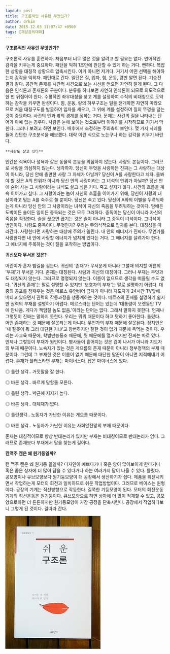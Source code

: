```yaml
---
layout: post
title: 구조론적인 사유란 무엇인가?
author: drkim
date: 2015-12-03 11:07:47 +0900
tags: [깨달음의대화]
---
```

**구조론적인 사유란 무엇인가?**

  


구조론적 사유를 훈련하자. 처음부터 너무 많은 것을 알려고 할 필요는 없다. 언어적인 감각을 키우는게 중요하다. 패턴을 익혀 1초만에 판단할 수 있게 하는 거다. 뻔하다. 복잡한 상황을 대칭적 상황으로 압축시킨다. 이거 아니면 저거다. 거기서 어떤 선택을 해야하는지 감각을 익히자. 패턴대로 간다. 일단은 질, 입자, 힘, 운동, 량만 알면 된다. 기승전결과 같다. 공간적 존재를 시간적 사건으로 보는 시선을 얻으면 자연히 알게 된다. 그 다음은 인식론과 존재론의 구분이다. 분류를 하다보면 자연히 인식론이 되므로 의도적으로 한 번 뒤집어야 한다. 수평적인 좌우대칭을 찾고 계를 설정하여 수직의 비대칭으로 도약하는 감각을 키우면 완성이다. 힘, 운동, 량의 하부구조는 일을 전개하면 자연히 따라오므로 처음 대칭구도를 발굴하여 입자를 세우고, 그 위에 계를 설정하여 질의 뚜껑을 덮는 것이 중요하다. 사건의 안과 밖의 경계를 정하는 거다. 문제는 사건의 질을 나타내는 단어가 아예 없는 경우다. 사람은 눈에 보이는 것으로부터 이야기를 시작하므로 거기서 막힌다. 그러나 보려고 하면 보인다. 배후에서 조정하는 주최측이 보인다. 몇 가지 사례를 들어 간단한 구조분석을 해보겠다. 대략 이런 식으로 노는구나 하는 감각을 키우기 바란다.

  


   
 

    **사랑도 살고 싶다**

  


인간은 식욕이나 성욕과 같은 동물적 본능을 의심하지 않는다. 사랑도 본능이다. 그러므로 사랑을 의심하지 않는다. 생각하자. 당신이 무엇을 사랑하든 진짜는 그 사랑하는 대상이 아니라, 당신 안에 충만한 사랑 그 자체가 아닐까? 당신이 A를 사랑한다고 치자. 돌봐야 할 것은 A의 안위가 아니라 당신 안의 사랑이라는 그 녀석의 안위가 아닐까? 당신 안에 숨어 사는 그 사랑이라는 녀석도 살고 싶은 거다. 죽고 싶지가 않다. 사건의 흐름을 계속 이어가고 싶다. 그 사랑이라는 놈이 자신의 호흡을 이어가기 위해, 당신이 사랑의 대상이라고 믿는 A를 숙주로 쓸 뿐이다. 당신은 속고 있다. 당신이 A와의 이별을 두려워하는게 아니라 당신 안의 그 사랑이라는 녀석이 자신의 죽음을 두려워하는 것이다. 담배든 도박이든 술이든 일이든 중독되는 것은 모두 그러하다. 중독이는 당신이 아니라 자신의 죽음을 걱정한다. 술을 끊으면 끊기는 것은 술이 아니라 그 중독이 녀석이다. 그녀석이 범인이다. 사랑도 중독이다. 무엇인가? 우리는 무의식적으로 입자를 본다. 대칭성을 따라간다. 사랑한다면 사랑하는 대상에 주의가 쏠린다. 내 안의 에너지가 진짜다. 무언가를 사랑한다면 내 안에 사랑할 에너지가 넘치게 있다는 거다. 그 에너지를 살려가야 한다. 그 에너지에 주목하는 것이 질을 포착하는 방법이다. 

  


  


**귀신보다 무서운 것은?**

  


어린이가 혼자 밤길을 걷는다. 귀신의 '존재'가 무서운게 아니라 그럴때 의지할 어른의 '부재'가 무서운 거다. 존재는 대칭된다. 사람과 귀신의 대칭이다. 그러나 부재는 무엇과도 대칭되지 않는다. 그러므로 명명되지 않는다. 이름이 없으므로 생각을 떠올릴 수도 없다. '귀신의 존재'는 말로 설명할 수 있지만 '보호자의 부재'는 말로 설명하기 어렵다. 대중의 공포를 잠재우는 것은 메르스 유언비어 금지가 아니라 지도자가 24시간 TV앞에 버티고 있으면서 권력의 작동과정을 생중계하는 것이다. 메르스의 존재를 설명하기 쉽지만 권력의 부재를 설명하기 어렵다. 메르스라는 단어는 있는데 '대통령이 오랫동안 TV에 안나옴. 게다가 책임질 놈도 없음.'이라는 단어는 없다. 그래서 말하지 못한다. 언제나 그렇듯이 진짜는 말하지 못한다. 우리는 뭐뭐 때문이다 하고 탓하기 좋아한다. 틀렸다. 어떤 존재하는 것 때문에 잘못되는게 아니다. 무언가의 부재 때문에 잘못된다. 정치인은 '내 잘못이 뭐 그리 대단한 거냐'고 항변하지만 잘한 것이 없기 때문에 욕먹는 것이다. 우리는 사교육 때문에, 학벌만능풍조 때문에, 뭣 때문에를 열거하지만 진짜는 따로 있다. 언제나 그렇듯이 부재가 원인이다. 병사들이 흩어지는 것은 겁이 나서가 아니라 지도자의 부재 때문이다. 노숙자가 있는 것은 게으름의 존재 때문이 아니라 정부정책의 부재 때문이다. 그런데 그 부재한 것은 이름이 없기 때문에 대단한 말꾼이 아니면 지적해내기 어렵다. 존재가 플러스라면 부재는 마이너스다. 답은 마이너스에 있다.

  


◎ 틀린 생각.. 거짓말을 잘 한다.   
      
◎ 바른 생각.. 바르게 말할줄 모른다. 

  


◎ 틀린 생각.. 박근혜 지지가 높다.   
      
◎ 바른 생각.. 대체재가 없다. 

  


◎ 틀린생각.. 노동자가 가난한 이유는 게으름 때문이다.   
      
◎ 바른 생각.. 노동자가 가난한 이유눈 사회안전망의 부재 때문이다. 

  


존재는 대칭적이므로 항상 반대논리가 있지만 부재는 비대칭이므로 반대논리가 없다. 그러므로 존재보다 부재에서 답을 찾는게 길이다. 

  


  


**캔맥주 캔은 왜 원기둥일까?**

  


캔 맥주 캔은 왜 원기둥 꼴일까? 디자인이 예쁘다거나 혹은 양이 많아보이게 한다거나 혹은 좁은 상자에 더 많이 담을 수 있다거나 하는 여러가지 답이 나올 수 있다. 틀렸다. 공모양이나 큐브모양보다 원기둥모양이 더 공장에서 생산하기가 쉽다. 제품을 회전시키면서 작업하는게 모터의 회전과 일치하므로 쉬운 작업방법이다. 그러므로 베이스는 원형이다. 공장의 기계는 직선방향으로 작동한다. 길쭉한 기둥모양이 된다. 모터의 회전운동 기계의 직선운동은 원기둥이다. 큐브모양으로 하면 상자에 더 많이 적재할 수 있고, 공모양으로하면 더 튼튼하지만 원기둥모양이 가장 공정을 단축시킨다. 공장에서 작업하다보니 그렇게 된 것이다. 결따라 간다.

  


  



 ![](/files/attach/images/198/580/644/DSC01488.JPG)